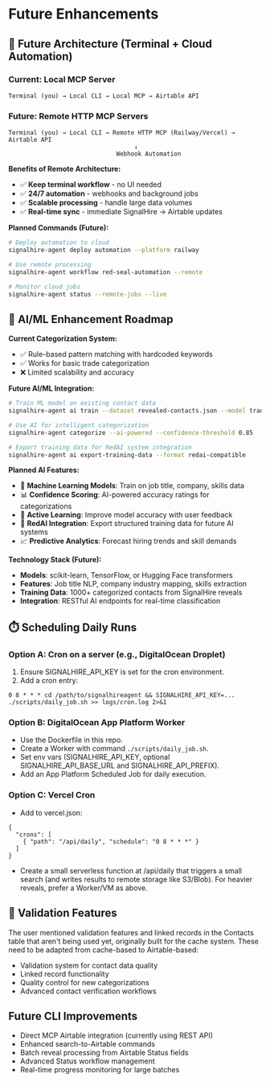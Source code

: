 # Future Enhancements

## 🚀 Future Architecture (Terminal + Cloud Automation)

### Current: Local MCP Server
```
Terminal (you) → Local CLI → Local MCP → Airtable API
```

### Future: Remote HTTP MCP Servers
```
Terminal (you) → Local CLI → Remote HTTP MCP (Railway/Vercel) → Airtable API
                                   ↓
                              Webhook Automation
```

**Benefits of Remote Architecture:**
- ✅ **Keep terminal workflow** - no UI needed
- ✅ **24/7 automation** - webhooks and background jobs
- ✅ **Scalable processing** - handle large data volumes
- ✅ **Real-time sync** - immediate SignalHire → Airtable updates

**Planned Commands (Future):**
```bash
# Deploy automation to cloud
signalhire-agent deploy automation --platform railway

# Use remote processing
signalhire-agent workflow red-seal-automation --remote

# Monitor cloud jobs
signalhire-agent status --remote-jobs --live
```

## 🤖 AI/ML Enhancement Roadmap

**Current Categorization System:**
- ✅ Rule-based pattern matching with hardcoded keywords
- ✅ Works for basic trade categorization 
- ❌ Limited scalability and accuracy

**Future AI/ML Integration:**
```bash
# Train ML model on existing contact data
signalhire-agent ai train --dataset revealed-contacts.json --model trade-classifier

# Use AI for intelligent categorization
signalhire-agent categorize --ai-powered --confidence-threshold 0.85

# Export training data for RedAI system integration
signalhire-agent ai export-training-data --format redai-compatible
```

**Planned AI Features:**
- 🧠 **Machine Learning Models**: Train on job title, company, skills data
- 📊 **Confidence Scoring**: AI-powered accuracy ratings for categorizations
- 🔄 **Active Learning**: Improve model accuracy with user feedback
- 🎯 **RedAI Integration**: Export structured training data for future AI systems
- 📈 **Predictive Analytics**: Forecast hiring trends and skill demands

**Technology Stack (Future):**
- **Models**: scikit-learn, TensorFlow, or Hugging Face transformers
- **Features**: Job title NLP, company industry mapping, skills extraction
- **Training Data**: 1000+ categorized contacts from SignalHire reveals
- **Integration**: RESTful AI endpoints for real-time classification

## ⏱️ Scheduling Daily Runs

### Option A: Cron on a server (e.g., DigitalOcean Droplet)
1. Ensure SIGNALHIRE_API_KEY is set for the cron environment.
2. Add a cron entry:
```
0 8 * * * cd /path/to/signalhireagent && SIGNALHIRE_API_KEY=... ./scripts/daily_job.sh >> logs/cron.log 2>&1
```

### Option B: DigitalOcean App Platform Worker
- Use the Dockerfile in this repo.
- Create a Worker with command `./scripts/daily_job.sh`.
- Set env vars (SIGNALHIRE_API_KEY, optional SIGNALHIRE_API_BASE_URL and SIGNALHIRE_API_PREFIX).
- Add an App Platform Scheduled Job for daily execution.

### Option C: Vercel Cron
- Add to vercel.json:
```
{
  "crons": [
    { "path": "/api/daily", "schedule": "0 8 * * *" }
  ]
}
```
- Create a small serverless function at /api/daily that triggers a small search (and writes results to remote storage like S3/Blob). For heavier reveals, prefer a Worker/VM as above.

## 🧪 Validation Features

The user mentioned validation features and linked records in the Contacts table that aren't being used yet, originally built for the cache system. These need to be adapted from cache-based to Airtable-based:

- Validation system for contact data quality
- Linked record functionality 
- Quality control for new categorizations
- Advanced contact verification workflows

## Future CLI Improvements

- Direct MCP Airtable integration (currently using REST API)
- Enhanced search-to-Airtable commands
- Batch reveal processing from Airtable Status fields
- Advanced Status workflow management
- Real-time progress monitoring for large batches